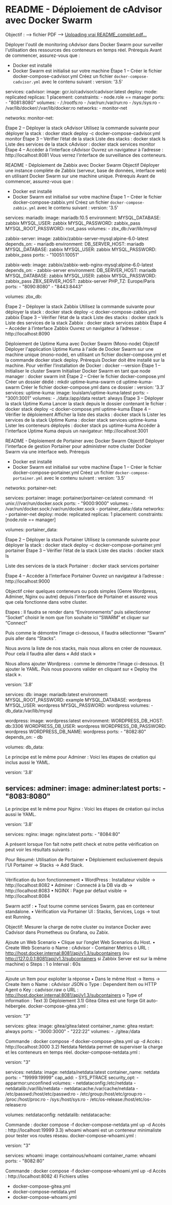 # README - Déploiement de cAdvisor avec Docker Swarm
Objectif : --> fichier PDF --> [Uploading vrai README_complet.pdf…]()

Déployer l'outil de monitoring cAdvisor dans Docker Swarm pour surveiller l'utilisation des ressources des conteneurs en temps réel.
 Prérequis
Avant de commencer, assurez-vous que :
- Docker est installé
- Docker Swarm est initialisé sur votre machine
Étape 1 – Créer le fichier docker-compose-cadvisor.yml
Créez un fichier `docker-compose-cadvisor.yml` avec le contenu suivant :
version: '3.5'

services:
  cadvisor:
    image: gcr.io/cadvisor/cadvisor:latest
    deploy:
      mode: replicated
      replicas: 1
      placement:
        constraints:
          - node.role == manager
    ports:
      - "8081:8080"
    volumes:
      - /:/rootfs:ro
      - /var/run:/var/run:ro
      - /sys:/sys:ro
      - /var/lib/docker/:/var/lib/docker:ro
    networks:
      - monitor-net

networks:
  monitor-net:

Étape 2 – Déployer la stack cAdvisor
Utilisez la commande suivante pour déployer la stack :
docker stack deploy -c docker-compose-cadvisor.yml monitor
 Étape 3 – Vérifier l’état de la stack
Liste des stacks :
docker stack ls
Liste des services de la stack cAdvisor :
docker stack services monitor
Étape 4 – Accéder à l’interface cAdvisor
Ouvrez un navigateur à l’adresse :
http://localhost:8081
Vous verrez l'interface de surveillance des conteneurs.
 
 










README - Déploiement de Zabbix avec Docker Swarm
 Objectif
Déployer une instance complète de Zabbix (serveur, base de données, interface web) en utilisant Docker Swarm sur une machine unique.
 Prérequis
Avant de commencer, assurez-vous que :
- Docker est installé
- Docker Swarm est initialisé sur votre machine
Étape 1 – Créer le fichier docker-compose-zabbix.yml
Créez un fichier `docker-compose-zabbix.yml` avec le contenu suivant :
version: '3.5'

services:
  mariadb:
    image: mariadb:10.5
    environment:
      MYSQL_DATABASE: zabbix
      MYSQL_USER: zabbix
      MYSQL_PASSWORD: zabbix_pass
      MYSQL_ROOT_PASSWORD: root_pass
    volumes:
      - zbx_db:/var/lib/mysql

  zabbix-server:
    image: zabbix/zabbix-server-mysql:alpine-6.0-latest
    depends_on:
      - mariadb
    environment:
      DB_SERVER_HOST: mariadb
      MYSQL_DATABASE: zabbix
      MYSQL_USER: zabbix
      MYSQL_PASSWORD: zabbix_pass
    ports:
      - "10051:10051"

  zabbix-web:
    image: zabbix/zabbix-web-nginx-mysql:alpine-6.0-latest
    depends_on:
      - zabbix-server
    environment:
      DB_SERVER_HOST: mariadb
      MYSQL_DATABASE: zabbix
      MYSQL_USER: zabbix
      MYSQL_PASSWORD: zabbix_pass
      ZBX_SERVER_HOST: zabbix-server
      PHP_TZ: Europe/Paris
    ports:
      - "8090:8080"
      - "8443:8443"

volumes:
  zbx_db:

 Étape 2 – Déployer la stack Zabbix
Utilisez la commande suivante pour déployer la stack :
docker stack deploy -c docker-compose-zabbix.yml zabbix
 Étape 3 – Vérifier l’état de la stack
Liste des stacks :
docker stack ls
Liste des services de la stack Zabbix :
docker stack services zabbix
Étape 4 – Accéder à l’interface Zabbix
Ouvrez un navigateur à l’adresse :
http://localhost:8090
 


Déploiement de Uptime Kuma avec Docker Swarm (Mono-node)
Objectif
Déployer l'application Uptime Kuma à l'aide de Docker Swarm sur une machine unique (mono-node), en utilisant un fichier docker-compose.yml et la commande docker stack deploy.
 Prérequis
Docker doit être installé sur la machine.
Pour vérifier l’installation de Docker :
docker --version
Étape 1 – Initialiser le cluster Swarm
Initialiser Docker Swarm en tant que node manager :
docker swarm init
Étape 2 – Créer le fichier docker-compose.yml
Créer un dossier dédié :
mkdir uptime-kuma-swarm
cd uptime-kuma-swarm
Créer le fichier docker-compose.yml dans ce dossier :
version: '3.3'
services:
  uptime-kuma:
    image: louislam/uptime-kuma:latest
    ports:
      - "3001:3001"
    volumes:
      - ./data:/app/data
    restart: always
Étape 3 – Déployer la stack Uptime Kuma
Lancer la stack depuis le dossier contenant le fichier :
docker stack deploy -c docker-compose.yml uptime-kuma
Étape 4 – Vérifier le déploiement
Afficher la liste des stacks :
docker stack ls
Lister les services de la stack Uptime Kuma :
docker stack services uptime-kuma
Lister les conteneurs déployés :
docker stack ps uptime-kuma
Accéder à l'interface Uptime Kuma depuis un navigateur:
http://localhost:3001



README - Déploiement de Portainer avec Docker Swarm
Objectif
Déployer l'interface de gestion Portainer pour administrer notre cluster Docker Swarm via une interface web.
Prérequis
- Docker est installé
- Docker Swarm est initialisé sur votre machine
Étape 1 – Créer le fichier docker-compose-portainer.yml
Créez un fichier `docker-compose-portainer.yml` avec le contenu suivant :
version: '3.5'

networks:
  portainer-net:

services:
  portainer:
    image: portainer/portainer-ce:latest
    command: -H unix:///var/run/docker.sock
    ports:
      - "9000:9000"
    volumes:
      - /var/run/docker.sock:/var/run/docker.sock
      - portainer_data:/data
    networks:
      - portainer-net
    deploy:
      mode: replicated
      replicas: 1
      placement:
        constraints: [node.role == manager]

volumes:
  portainer_data:

Étape 2 – Déployer la stack Portainer
Utilisez la commande suivante pour déployer la stack :
docker stack deploy -c docker-compose-portainer.yml portainer
Étape 3 – Vérifier l’état de la stack
Liste des stacks :
docker stack ls
 

Liste des services de la stack Portainer :
docker stack services portainer
 




Étape 4 – Accéder à l’interface Portainer
Ouvrez un navigateur à l’adresse :
http://localhost:9000 
  













Objectif
créer quelques conteneurs ou pods simples (Genre Wordpress, Adminer, Nginx ou autre) depuis l'interface de Portainer et assurez vous que cela fonctionne dans votre cluster.

Etapes : 
Il faudra se render dans “Environnements” puis sélectionner “Socket”  choisir le nom que l’on souhaite ici “SWARM” et cliquer sur “Connect”
 


Puis comme le démontre l’image ci-dessous, il faudra sélectionner “Swarm” puis aller dans “Stacks”.
 
Nous avons la liste de nos stacks, mais nous allons en créer de nouveaux. Pour cela il faudra aller dans « Add stack »

 


Nous allons ajouter Wordpress : comme le démontre l’image ci-dessous. Et ajouter le YAML. Puis nous pouvons valider en cliquant sur « Deploy the stack ».
 
version: '3.8'

services:
  db:
    image: mariadb:latest
    environment:
      MYSQL_ROOT_PASSWORD: example
      MYSQL_DATABASE: wordpress
      MYSQL_USER: wordpress
      MYSQL_PASSWORD: wordpress
    volumes:
      - db_data:/var/lib/mysql

  wordpress:
    image: wordpress:latest
    environment:
      WORDPRESS_DB_HOST: db:3306
      WORDPRESS_DB_USER: wordpress
      WORDPRESS_DB_PASSWORD: wordpress
      WORDPRESS_DB_NAME: wordpress
    ports:
      - "8082:80"
    depends_on:
      - db

volumes:
  db_data:


 
 


Le principe est le même pour Adminer : Voici les étapes de création qui inclus aussi le YAML.
 
version: '3.8'

services:
  adminer:
    image: adminer:latest
    ports:
      - "8083:8080"
----
 



Le principe est le même pour Nginx : Voici les étapes de création qui inclus aussi le YAML.

 
version: '3.8'

services:
  nginx:
    image: nginx:latest
    ports:
      - "8084:80"

 

A présent lorsque l’on fait notre petit check et notre petite vérification on peut voir les résultats suivants :
 
 
 

Pour Résumé: 
Utilisation de Portainer
•	Déploiement exclusivement depuis l’UI Portainer → Stacks → Add Stack.
________________________________________
 Vérification du bon fonctionnement
•	WordPress : Installateur visible → http://localhost:8082
•	Adminer : Connecté à la DB via db → http://localhost:8083
•	NGINX : Page par défaut visible → http://localhost:8084


Swarm actif :
•	Tout tourne comme services Swarm, pas en conteneur standalone.
•	Vérification via Portainer UI : Stacks, Services, Logs → tout est Running.



Objectif: 
Mesurer la charge de notre cluster ou instance Docker avec Cadvisor dans Prometheus ou Grafana, ou Zabix.

Ajoute un Web Scenario
•	Clique sur l’onglet Web Scenarios du Host.
•	Create Web Scenario
o	Name : cAdvisor - Container Metrics
o	URL : http://host.docker.internal:8081/api/v1.3/subcontainers
(ou http://127.0.0.1:8081/api/v1.3/subcontainers si Zabbix Server est sur la même machine)
o	Steps : 1
o	Interval : 60s
________________________________________
Ajoute un Item pour exploiter la réponse
•	Dans le même Host → Items → Create Item
o	Name : cAdvisor JSON
o	Type : Dependent Item ou HTTP Agent
o	Key : cadvisor.raw
o	URL : http://host.docker.internal:8081/api/v1.3/subcontainers
o	Type of information : Text
 3) Déploiement
3.1) Gitea
Gitea est une forge Git auto-hébergée.
docker-compose-gitea.yml :

version: "3"

services:
  gitea:
    image: gitea/gitea:latest
    container_name: gitea
    restart: always
    ports:
      - "3000:3000"
      - "222:22"
    volumes:
      - ./gitea:/data

Commande : docker compose -f docker-compose-gitea.yml up -d
Accès : http://localhost:3000
3.2) Netdata
Netdata permet de superviser la charge et les conteneurs en temps réel.
docker-compose-netdata.yml :

version: "3"

services:
  netdata:
    image: netdata/netdata:latest
    container_name: netdata
    ports:
      - "19999:19999"
    cap_add:
      - SYS_PTRACE
    security_opt:
      - apparmor:unconfined
    volumes:
      - netdataconfig:/etc/netdata
      - netdatalib:/var/lib/netdata
      - netdatacache:/var/cache/netdata
      - /etc/passwd:/host/etc/passwd:ro
      - /etc/group:/host/etc/group:ro
      - /proc:/host/proc:ro
      - /sys:/host/sys:ro
      - /etc/os-release:/host/etc/os-release:ro

volumes:
  netdataconfig:
  netdatalib:
  netdatacache:

Commande : docker compose -f docker-compose-netdata.yml up -d
Accès : http://localhost:19999
3.3) whoami
whoami est un conteneur minimaliste pour tester vos routes réseau.
docker-compose-whoami.yml :

version: "3"

services:
  whoami:
    image: containous/whoami
    container_name: whoami
    ports:
      - "8082:80"

Commande : docker compose -f docker-compose-whoami.yml up -d
Accès : http://localhost:8082
4)  Fichiers utiles

- docker-compose-gitea.yml
- docker-compose-netdata.yml
- docker-compose-whoami.yml

      
